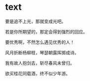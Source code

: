 # text

要是追不上光，那就变成光吧。

若是你所期望的，那定会得到强烈的回应。

要优秀啊，不然怎么遇见优秀的人！

风月折断杨柳枝，琴瑟朝露挥掷成诗。

我有故人抱剑去，斩尽春风未曾归。

欲买桂花同载酒，终不似少年游。